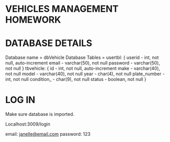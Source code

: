 # VEHICLES MANAGEMENT HOMEWORK

# DATABASE DETAILS
Database name = dbVehicle
Database Tables = 
    usertbl: {
        userid - int, not null, auto-increment
        email - varchar(50), not null
        password - varchar(50), not null
    }
    tbvehicle: {
        id - int, not null, auto-increment
        make - varchar(40), not null
        model - varchar(40), not null
        year - char(4), not null
        plate_number - int, not null
        condition_ - char(9), not null
        status - boolean, not null
    }
    
# LOG IN
Make sure database is imported. 

Localhost:3009/login

email: janelle@email.com
password: 123
    
